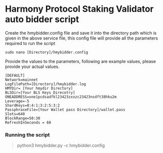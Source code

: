 # Harmony Protocol Staking Validator auto bidder script


Create the hmybidder.config file and save it into the directory path which is given in the above service file, this config file will provide all the parameters required to run the script

```
sudo nano [Directory]/hmybidder.config
```

Provide the values to the parameters, following are example values, please provide your actual values.

```
[DEFAULT]
Network=mainnet
LogFilePath=[Directory]/hmybidder.log
HMYDir= [Your hmydir Directory] 
BLSDir=[Your BLS Keys Direcotry]
ONEADDRESS=one1pcdsadfkl23423zxxzc23423nsdft38hku2m
Leverage=-5
ShardKeys=0:4:1:3:2:5:3:2
PassphraseFile=[Your Wallet pass Directory]/wallet.pass
Slots=640
BlockRange=50:30
RefreshInSeconds = 60
```

### Running the script

> python3 hmybidder.py -c hmybidder.config
